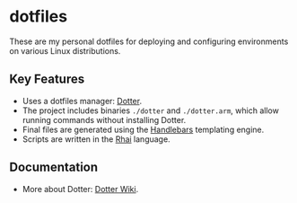 # dotfiles

These are my personal dotfiles for deploying and configuring environments on various Linux distributions.

## Key Features
- Uses a dotfiles manager: [Dotter](https://github.com/SuperCuber/dotter).
- The project includes binaries `./dotter` and `./dotter.arm`, which allow running commands without installing Dotter.
- Final files are generated using the [Handlebars](https://handlebarsjs.com/guide) templating engine.
- Scripts are written in the [Rhai](https://github.com/rhaiscript/rhai) language.

## Documentation
- More about Dotter: [Dotter Wiki](https://github.com/SuperCuber/dotter/wiki).
